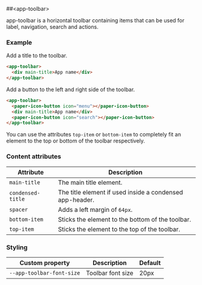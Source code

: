 ##&lt;app-toolbar&gt;

app-toolbar is a horizontal toolbar containing items that can be used for label, navigation, search and actions.

### Example

Add a title to the toolbar.

```html
<app-toolbar>
  <div main-title>App name</div>
</app-toolbar>
```

Add a button to the left and right side of the toolbar.

```html
<app-toolbar>
  <paper-icon-button icon="menu"></paper-icon-button>
  <div main-title>App name</div>
  <paper-icon-button icon="search"></paper-icon-button>
</app-toolbar>
```

You can use the attributes `top-item` or `bottom-item` to completely fit an element to the top or bottom of the toolbar respectively.

### Content attributes

| Attribute         | Description                                              |
| ----------------- | -------------------------------------------------------- |
| `main-title`      | The main title element.                                  |
| `condensed-title` | The title element if used inside a condensed app-header. |
| `spacer`          | Adds a left margin of `64px`.                            |
| `bottom-item`     | Sticks the element to the bottom of the toolbar.         |
| `top-item`        | Sticks the element to the top of the toolbar.            |

### Styling

| Custom property           | Description       | Default |
| ------------------------- | ----------------- | ------- |
| `--app-toolbar-font-size` | Toolbar font size | 20px    |
